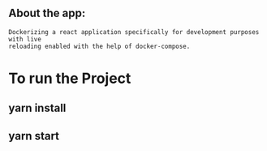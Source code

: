 ## About the app:

    Dockerizing a react application specifically for development purposes with live
    reloading enabled with the help of docker-compose.

# To run the Project

## yarn install

## yarn start
